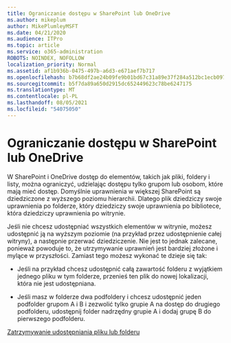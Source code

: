 ```yaml
---
title: Ograniczanie dostępu w SharePoint lub OneDrive
ms.author: mikeplum
author: MikePlumleyMSFT
ms.date: 04/21/2020
ms.audience: ITPro
ms.topic: article
ms.service: o365-administration
ROBOTS: NOINDEX, NOFOLLOW
localization_priority: Normal
ms.assetid: af1b936b-0475-497b-a6d3-e671aef7b717
ms.openlocfilehash: b7b68df2ae24b09fe9b01bd67c31a89e37f284a512bc1ecb097ef52fae5ae7d6
ms.sourcegitcommit: b5f7da89a650d2915dc652449623c78be6247175
ms.translationtype: MT
ms.contentlocale: pl-PL
ms.lasthandoff: 08/05/2021
ms.locfileid: "54075050"
---
```

# <a name="restrict-access-in-sharepoint-or-onedrive"></a>Ograniczanie dostępu w SharePoint lub OneDrive

W SharePoint i OneDrive dostęp do elementów, takich jak pliki, foldery i listy, można ograniczyć, udzielając dostępu tylko grupom lub osobom, które mają mieć dostęp. Domyślnie uprawnienia w większej SharePoint są dziedziczone z wyższego poziomu hierarchii. Dlatego plik dziedziczy swoje uprawnienia po folderze, który dziedziczy swoje uprawnienia po bibliotece, która dziedziczy uprawnienia po witrynie.
  
Jeśli nie chcesz udostępniać wszystkich elementów w witrynie, możesz udostępnić ją na wyższym poziomie (na przykład przez udostępnienie całej witryny), a następnie przerwać dziedziczenie. Nie jest to jednak zalecane, ponieważ powoduje to, że utrzymywanie uprawnień jest bardziej złożone i mylące w przyszłości. Zamiast tego możesz wykonać te dzieje się tak:
  
- Jeśli na przykład chcesz udostępnić całą zawartość folderu z wyjątkiem jednego pliku w tym folderze, przenieś ten plik do nowej lokalizacji, która nie jest udostępniana.
    
- Jeśli masz w folderze dwa podfoldery i chcesz udostępnić jeden podfolder grupom A i B i zezwolić tylko grupie A na dostęp do drugiego podfolderu, udostępnij folder nadrzędny grupie A i dodaj grupę B do pierwszego podfolderu.
    
[Zatrzymywanie udostępniania pliku lub folderu ](https://go.microsoft.com/fwlink/?linkid=2008861)
  

